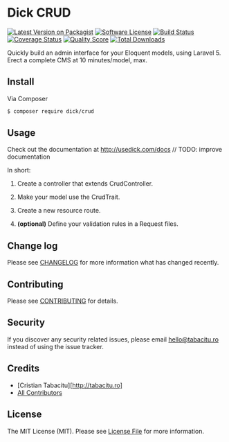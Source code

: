 # Dick CRUD

[![Latest Version on Packagist](https://img.shields.io/packagist/v/dick/crud.svg?style=flat-square)](https://packagist.org/packages/dick/crud)
[![Software License](https://img.shields.io/badge/license-MIT-brightgreen.svg?style=flat-square)](LICENSE.md)
[![Build Status](https://img.shields.io/travis/tabacitu/crud/master.svg?style=flat-square)](https://travis-ci.org/tabacitu/crud)
[![Coverage Status](https://img.shields.io/scrutinizer/coverage/g/tabacitu/crud.svg?style=flat-square)](https://scrutinizer-ci.com/g/tabacitu/crud/code-structure)
[![Quality Score](https://img.shields.io/scrutinizer/g/tabacitu/crud.svg?style=flat-square)](https://scrutinizer-ci.com/g/tabacitu/crud)
[![Total Downloads](https://img.shields.io/packagist/dt/dick/crud.svg?style=flat-square)](https://packagist.org/packages/dick/crud)

Quickly build an admin interface for your Eloquent models, using Laravel 5. Erect a complete CMS at 10 minutes/model, max.

## Install

Via Composer

``` bash
$ composer require dick/crud
```

## Usage

Check out the documentation at http://usedick.com/docs 
// TODO: improve documentation

In short:

1. Create a controller that extends CrudController.

2. Make your model use the CrudTrait.

3. Create a new resource route.

4. **(optional)** Define your validation rules in a Request files.


## Change log

Please see [CHANGELOG](CHANGELOG.md) for more information what has changed recently.

## Contributing

Please see [CONTRIBUTING](CONTRIBUTING.md) for details.

## Security

If you discover any security related issues, please email hello@tabacitu.ro instead of using the issue tracker.

## Credits

- [Cristian Tabacitu][http://tabacitu.ro]
- [All Contributors][link-contributors]

## License

The MIT License (MIT). Please see [License File](LICENSE.md) for more information.

[ico-version]: https://img.shields.io/packagist/v/dick/crud.svg?style=flat-square
[ico-license]: https://img.shields.io/badge/license-MIT-brightgreen.svg?style=flat-square
[ico-travis]: https://img.shields.io/travis/tabacitu/crud/master.svg?style=flat-square
[ico-scrutinizer]: https://img.shields.io/scrutinizer/coverage/g/tabacitu/crud.svg?style=flat-square
[ico-code-quality]: https://img.shields.io/scrutinizer/g/tabacitu/crud.svg?style=flat-square
[ico-downloads]: https://img.shields.io/packagist/dt/tabacitu/crud.svg?style=flat-square

[link-packagist]: https://packagist.org/packages/tabacitu/crud
[link-travis]: https://travis-ci.org/tabacitu/crud
[link-scrutinizer]: https://scrutinizer-ci.com/g/tabacitu/crud/code-structure
[link-code-quality]: https://scrutinizer-ci.com/g/tabacitu/crud
[link-downloads]: https://packagist.org/packages/dick/crud
[link-author]: https://github.com/tabacitu
[link-contributors]: ../../contributors
